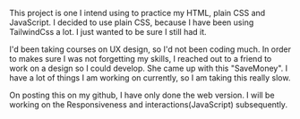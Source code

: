 This project is one I intend using to practice my HTML, plain CSS and JavaScript. I decided to use plain CSS, because I have been using TailwindCss a lot. I just wanted to be sure I still had it. 

I'd been taking courses on UX design, so I'd not been coding much. In order to makes sure I was not forgetting my skills, I reached out to a friend to work on a design so I could develop. She came up with this "SaveMoney". 
I have a lot of things I am working on currently, so I am taking this really slow. 

On posting this on my github, I have only done the web version. I will be working on the Responsiveness and interactions(JavaScript) subsequently.